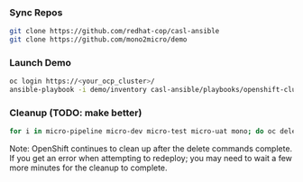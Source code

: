### Sync Repos

```bash
git clone https://github.com/redhat-cop/casl-ansible
git clone https://github.com/mono2micro/demo
```

### Launch Demo

```bash
oc login https://<your_ocp_cluster>/
ansible-playbook -i demo/inventory casl-ansible/playbooks/openshift-cluster-seed.yml
```

### Cleanup (TODO: make better)
```bash 
for i in micro-pipeline micro-dev micro-test micro-uat mono; do oc delete -n coolstore-$i all --all; oc delete project coolstore-$i; done
```
Note: OpenShift continues to clean up after the delete commands complete. If you get an error when attempting to redeploy; you may need to wait a few more minutes for the cleanup to complete.
